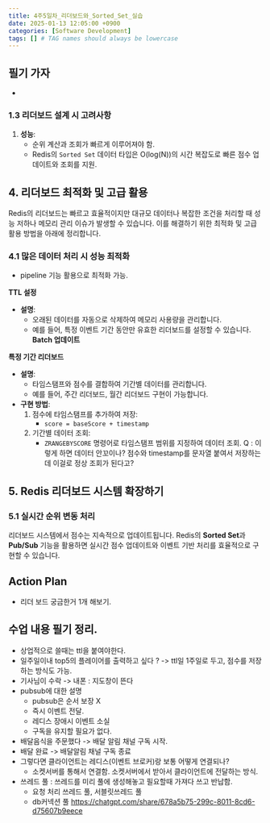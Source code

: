 ```yaml
---
title: 4주5일차_리더보드와_Sorted_Set_실습
date: 2025-01-13 12:05:00 +0900
categories: [Software Development]
tags: [] # TAG names should always be lowercase
---
```


## 필기 가자
*
### **1.3 리더보드 설계 시 고려사항**

1. **성능**:
    - 순위 계산과 조회가 빠르게 이루어져야 함.
    - Redis의 `Sorted Set` 데이터 타입은 O(log(N))의 시간 복잡도로 빠른 점수 업데이트와 조회를 지원.

## **4. 리더보드 최적화 및 고급 활용**

Redis의 리더보드는 빠르고 효율적이지만 대규모 데이터나 복잡한 조건을 처리할 때 성능 저하나 메모리 관리 이슈가 발생할 수 있습니다. 이를 해결하기 위한 최적화 및 고급 활용 방법을 아래에 정리합니다.

### **4.1 많은 데이터 처리 시 성능 최적화**
* pipeline 기능 활용으로 최적화 가능.

**TTL 설정**

- **설명**:
    - 오래된 데이터를 자동으로 삭제하여 메모리 사용량을 관리합니다.
    - 예를 들어, 특정 이벤트 기간 동안만 유효한 리더보드를 설정할 수 있습니다.
**Batch 업데이트**

**특정 기간 리더보드**

- **설명**:
    - 타임스탬프와 점수를 결합하여 기간별 데이터를 관리합니다.
    - 예를 들어, 주간 리더보드, 월간 리더보드 구현이 가능합니다.
- **구현 방법**:
    1. 점수에 타임스탬프를 추가하여 저장:
        - `score = baseScore + timestamp`
    2. 기간별 데이터 조회:
        - `ZRANGEBYSCORE` 명령어로 타임스탬프 범위를 지정하여 데이터 조회.
Q : 이렇게 하면 데이터 안꼬이나? 점수와 timestamp를 문자열 붙여서 저장하는데 이걸로 정상 조회가 된다고?
## **5. Redis 리더보드 시스템 확장하기**

### **5.1 실시간 순위 변동 처리**

리더보드 시스템에서 점수는 지속적으로 업데이트됩니다. Redis의 **Sorted Set**과 **Pub/Sub** 기능을 활용하면 실시간 점수 업데이트와 이벤트 기반 처리를 효율적으로 구현할 수 있습니다.


## Action Plan
* 리더 보드 궁금한거 1개 해보기.


## 수업 내용 필기 정리.
* 상업적으로 쓸때는 ttl을 붙여야한다.
* 일주일이내 top5의 플레이어를 출력하고 싶다 ? -> ttl일 1주일로 두고, 점수를 저장하는 방식도 가능.
* 기사님이 수락 -> 내폰 : 지도창이 뜬다
* pubsub에 대한 설명
  * pubsub은 순서 보장 X
  * 즉시 이벤트 전달.
  * 레디스 장애시 이벤트 소실
  * 구독을 유지할 필요가 없다.
* 배달음식을 주문했다 -> 배달 알림 채널 구독 시작.
* 배달 완료 -> 배달알림 채널 구독 종료
* 그렇다면 클라이언트는 레디스(이벤트 브로커)랑 보통 어떻게 연결되나?
  * 소켓서버를 통해서 연결함. 소켓서버에서 받아서 클라이언트에 전달하는 방식.
* 쓰레드 풀 : 쓰레드를 미리 풀에 생성해놓고 필요할때 가져다 쓰고 반납함.
  * 요청 처리 쓰레드 풀, 서블릿쓰레드 풀
  * db커넥션 풀
https://chatgpt.com/share/678a5b75-299c-8011-8cd6-d75607b9eece
